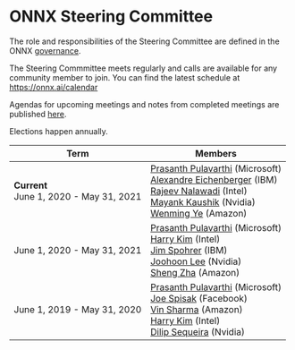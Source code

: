# ONNX Steering Committee

The role and responsibilities of the Steering Committee are defined in the ONNX [governance](https://github.com/onnx/onnx/tree/master/community#steering-committee).

The Steering Commmittee meets regularly and calls are available for any community member to join. You can find the latest schedule at https://onnx.ai/calendar

Agendas for upcoming meetings and notes from completed meetings are published [here](meeting-notes).

Elections happen annually.

| Term | Members |
| ---- | ------- |
| **Current**<br>June 1, 2020 - May 31, 2021 | [Prasanth Pulavarthi](https://github.com/prasanthpul) (Microsoft)<br>[Alexandre Eichenberger](https://github.com/AlexandreEichenberger) (IBM)<br>[Rajeev Nalawadi](https://github.com/rajeevnalawadi) (Intel)<br>[Mayank Kaushik](https://github.com/mk-nvidia) (Nvidia)<br>[Wenming Ye](https://github.com/wenming) (Amazon) |
| June 1, 2020 - May 31, 2021 | [Prasanth Pulavarthi](https://github.com/prasanthpul) (Microsoft)<br>[Harry Kim](https://github.com/harryskim) (Intel)<br>[Jim Spohrer](https://github.com/jimspohrer) (IBM)<br>[Joohoon Lee](https://github.com/joohoon) (Nvidia)<br>[Sheng Zha](https://github.com/szha) (Amazon) |
| June 1, 2019 - May 31, 2020 |[Prasanth Pulavarthi](https://github.com/prasanthpul) (Microsoft)<br>[Joe Spisak](https://github.com/jspisak) (Facebook)<br>[Vin Sharma](https://github.com/ciphr) (Amazon)<br>[Harry Kim](https://github.com/harryskim) (Intel)<br>[Dilip Sequeira](https://github.com/DilipSequeira) (Nvidia) |
